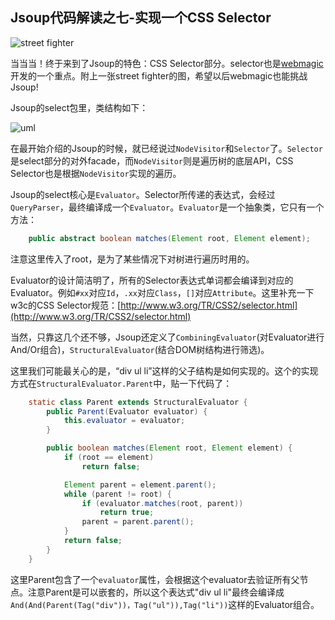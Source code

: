 Jsoup代码解读之七-实现一个CSS Selector
-----

![street fighter][1]

当当当！终于来到了Jsoup的特色：CSS Selector部分。selector也是[webmagic](https://github.com/code4craft/webmagic)开发的一个重点。附上一张street fighter的图，希望以后webmagic也能挑战Jsoup!

Jsoup的select包里，类结构如下：

![uml][2]

在最开始介绍的Jsoup的时候，就已经说过`NodeVisitor`和`Selector`了。`Selector`是select部分的对外facade，而`NodeVisitor`则是遍历树的底层API，CSS Selector也是根据`NodeVisitor`实现的遍历。

Jsoup的select核心是`Evaluator`。Selector所传递的表达式，会经过`QueryParser`，最终编译成一个`Evaluator`。`Evaluator`是一个抽象类，它只有一个方法：

```java
	public abstract boolean matches(Element root, Element element);
```

注意这里传入了root，是为了某些情况下对树进行遍历时用的。

Evaluator的设计简洁明了，所有的Selector表达式单词都会编译到对应的Evaluator。例如`#xx`对应`Id`，`.xx`对应`Class`，`[]`对应`Attribute`。这里补充一下w3c的CSS Selector规范：[http://www.w3.org/TR/CSS2/selector.html](http://www.w3.org/TR/CSS2/selector.html)

当然，只靠这几个还不够，Jsoup还定义了`CombiningEvaluator`(对Evaluator进行And/Or组合)，`StructuralEvaluator`(结合DOM树结构进行筛选)。

这里我们可能最关心的是，“div ul li”这样的父子结构是如何实现的。这个的实现方式在`StructuralEvaluator.Parent`中，贴一下代码了：

```java
    static class Parent extends StructuralEvaluator {
        public Parent(Evaluator evaluator) {
            this.evaluator = evaluator;
        }

        public boolean matches(Element root, Element element) {
            if (root == element)
                return false;

            Element parent = element.parent();
            while (parent != root) {
                if (evaluator.matches(root, parent))
                    return true;
                parent = parent.parent();
            }
            return false;
        }
    }
```    

这里Parent包含了一个`evaluator`属性，会根据这个evaluator去验证所有父节点。注意Parent是可以嵌套的，所以这个表达式"div ul li"最终会编译成`And(And(Parent(Tag("div"))，Tag("ul")),Tag("li"))`这样的Evaluator组合。

[1]: http://static.oschina.net/uploads/space/2013/0830/180244_r1Vb_190591.jpg

[2]: http://static.oschina.net/uploads/space/2013/0830/184337_j85b_190591.png